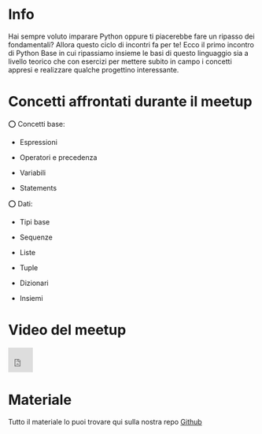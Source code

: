 # Info 

Hai sempre voluto imparare Python oppure ti piacerebbe fare un ripasso dei fondamentali? Allora questo ciclo di incontri fa per te!
Ecco il primo incontro di Python Base in cui ripassiamo insieme le basi di questo linguaggio sia a livello teorico che con esercizi per mettere subito in campo i concetti appresi e realizzare qualche progettino interessante.

# Concetti affrontati durante il meetup

⭕️ Concetti base:

* Espressioni

* Operatori e precedenza

* Variabili

* Statements

⭕️ Dati:

* Tipi base

* Sequenze

* Liste

* Tuple

* Dizionari

* Insiemi

# Video del meetup
<iframe width="50" height="50" src="https://www.youtube.com/embed/wqDY_v7S8F8" title="YouTube video player" frameborder="0" allow="accelerometer; autoplay; clipboard-write; encrypted-media; gyroscope; picture-in-picture; web-share" allowfullscreen></iframe>

# Materiale
Tutto il materiale lo puoi trovare qui sulla nostra repo [Github](https://github.com/PythonBiellaGroup/PythonBase)